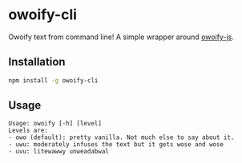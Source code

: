 # owoify-cli

Owoify text from command line! A simple wrapper around [owoify-js](https://github.com/mohan-cao/owoify-js).

## Installation

```sh
npm install -g owoify-cli
```

## Usage

```
Usage: owoify [-h] [level]
Levels are:
- owo (default): pretty vanilla. Not much else to say about it.
- uwu: moderately infuses the text but it gets wose and wose
- uvu: litewawwy unweadabwal
```
